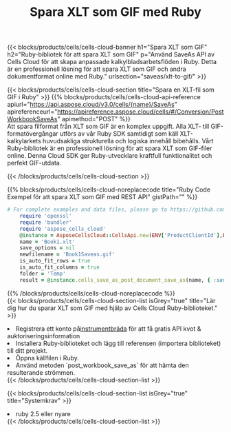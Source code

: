 ﻿---
title:  Spara XLT som GIF med Ruby
description:  Använder Aspose.Cells Cloud SDK för Ruby för att spara XLT-formatfil som GIF-formatfil.
kwords: Excel, Save XLT as GIF, REST, Ruby
howto: How to save XLT as GIF using Aspose.Cells Cloud Ruby library.
---
{{< blocks/products/cells/cells-cloud-banner h1="Spara XLT som GIF" h2="Ruby-bibliotek för att spara XLT som GIF" p="Använd SaveAs API av Cells Cloud för att skapa anpassade kalkylbladsarbetsflöden i Ruby. Detta är en professionell lösning för att spara XLT som GIF och andra dokumentformat online med Ruby." urlsection="saveas/xlt-to-gif/" >}}

{{< blocks/products/cells/cells-cloud-section title="Spara en XLT-fil som GIF i Ruby" >}}
{{% blocks/products/cells/cells-cloud-api-reference apiurl="https://api.aspose.cloud/v3.0/cells/{name}/SaveAs" apireferenceurl="https://apireference.aspose.cloud/cells/#/Conversion/PostWorkbookSaveAs" apimethod="POST" %}}
<br/>
Att spara filformat från XLT som GIF är en komplex uppgift. Alla XLT- till GIF-formatövergångar utförs av vår Ruby SDK samtidigt som käll XLT-kalkylarkets huvudsakliga strukturella och logiska innehåll bibehålls. Vårt Ruby-bibliotek är en professionell lösning för att spara XLT som GIF-filer online. Denna Cloud SDK ger Ruby-utvecklare kraftfull funktionalitet och perfekt GIF-utdata.

{{< /blocks/products/cells/cells-cloud-section >}}

{{% blocks/products/cells/cells-cloud-noreplacecode title="Ruby Code Exempel för att spara XLT som GIF med REST API" gistPath="" %}}
  
```ruby
# For complete examples and data files, please go to https://github.com/aspose-cells-cloud/aspose-cells-cloud-ruby/
    require 'openssl'
    require 'bundler'
    require 'aspose_cells_cloud'
    @instance = AsposeCellsCloud::CellsApi.new(ENV['ProductClientId'],ENV['ProductClientSecret'])
    name = 'Book1.xlt'
    save_options = nil
    newfilename = 'Book1Saveas.gif'
    is_auto_fit_rows = true
    is_auto_fit_columns = true
    folder = 'Temp'
    result = @instance.cells_save_as_post_document_save_as(name, { :save_options=>save_options, :newfilename=>(folder+"/"+newfilename), :is_auto_fit_rows=>is_auto_fit_rows, :is_auto_fit_columns=>is_auto_fit_columns, :folder=>folder})
```
  
{{% /blocks/products/cells/cells-cloud-noreplacecode %}}
<br/>
{{< blocks/products/cells/cells-cloud-section-list isGrey="true" title="Lär dig hur du sparar XLT som GIF med hjälp av Cells Cloud Ruby-biblioteket." >}}
<li> Registrera ett konto på<a href="https://dashboard.aspose.cloud/">instrumentbräda</a> för att få gratis API kvot & auktoriseringsinformation</li>
<li>Installera Ruby-biblioteket och lägg till referensen (importera biblioteket) till ditt projekt.</li>
<li>Öppna källfilen i Ruby.</li>
<li>Använd metoden `post_workbook_save_as` för att hämta den resulterande strömmen.</li>
{{< /blocks/products/cells/cells-cloud-section-list >}}

{{< blocks/products/cells/cells-cloud-section-list isGrey="true" title="Systemkrav" >}}
<li>ruby 2.5 eller nyare</li>
{{< /blocks/products/cells/cells-cloud-section-list >}}
